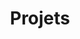 ---
title: "Projets"
summary: "Sélection de projets. Cliquez pour les détails."
# pas besoin de layout si tu as mis layouts/section/projets.html
---